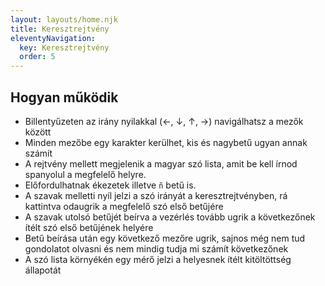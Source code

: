 ```yaml
---
layout: layouts/home.njk
title: Keresztrejtvény
eleventyNavigation:
  key: Keresztrejtvény
  order: 5
---
```


<script src="{{ '/assets/js/webcomponent-crossword.js' | url }}" async="async"></script>
<!-- <script src="{{ '/js/webcomponent-crossword.js' | url }}" async="async">DEVELOPMENT</script> -->

<!-- upgrade: npm install --save webcomponent-crossword@X.X.X -->

<webcomponent-crossword
  characters="ñ,á,é,í,ó,ú,¿,?,¡,!"
  href="{{ '/public/spanish-hungarian.json' | url }}">
</webcomponent-crossword>

## Hogyan működik

- Billentyűzeten az irány nyilakkal (&larr;, &darr;, &uarr;, &rarr;) navigálhatsz a mezők között
- Minden mezőbe egy karakter kerülhet, kis és nagybetű ugyan annak számít
- A rejtvény mellett megjelenik a magyar szó lista, amit be kell írnod spanyolul a megfelelő helyre.
- Előfordulhatnak ékezetek illetve `ñ` betű is.
- A szavak melletti nyíl jelzi a szó irányát a keresztrejtvényben, rá kattintva odaugrik a megfelelő szó első betűjére
- A szavak utolsó betűjét beírva a vezérlés tovább ugrik a következőnek ítélt szó első betűjének helyére
- Betű beírása után egy következő mezőre ugrik, sajnos még nem tud gondolatot olvasni és nem mindig tudja mi számít következőnek
- A szó lista környékén egy mérő jelzi a helyesnek ítélt kitöltöttség állapotát
